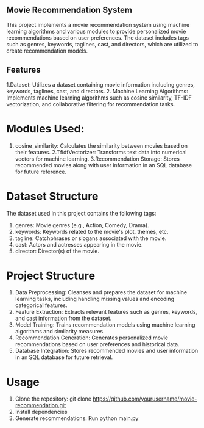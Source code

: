 ## Movie Recommendation System

This project implements a movie recommendation system using machine learning algorithms and various modules to provide personalized movie recommendations based on user preferences. The dataset includes tags such as genres, keywords, taglines, cast, and directors, which are utilized to create recommendation models.

## Features
1.Dataset: Utilizes a dataset containing movie information including genres, keywords, taglines, cast, and directors.
2. Machine Learning Algorithms: Implements machine learning algorithms such as cosine similarity, TF-IDF vectorization, and collaborative filtering for recommendation tasks.
# Modules Used:
  1. cosine_similarity: Calculates the similarity between movies based on their features.
  2.TfidfVectorizer: Transforms text data into numerical vectors for machine learning.
3.Recommendation Storage: Stores recommended movies along with user information in an SQL database for future reference.

# Dataset Structure
The dataset used in this project contains the following tags:
1. genres: Movie genres (e.g., Action, Comedy, Drama).
2. keywords: Keywords related to the movie's plot, themes, etc.
3. tagline: Catchphrases or slogans associated with the movie.
4. cast: Actors and actresses appearing in the movie.
5. director: Director(s) of the movie.

# Project Structure
1. Data Preprocessing: Cleanses and prepares the dataset for machine learning tasks, including handling missing values and encoding categorical features.
2. Feature Extraction: Extracts relevant features such as genres, keywords, and cast information from the dataset.
3. Model Training: Trains recommendation models using machine learning algorithms and similarity measures.
4. Recommendation Generation: Generates personalized movie recommendations based on user preferences and historical data.
5. Database Integration: Stores recommended movies and user information in an SQL database for future retrieval.

# Usage
1. Clone the repository: git clone https://github.com/yourusername/movie-recommendation.git
2. Install dependencies
3. Generate recommendations: Run python main.py
   
